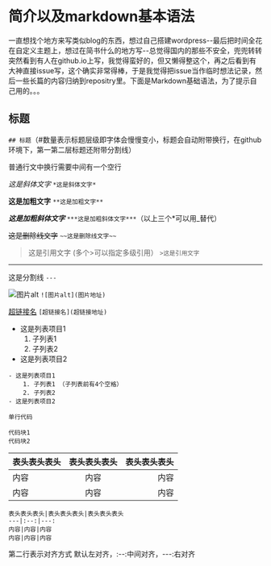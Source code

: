 # 简介以及markdown基本语法

一直想找个地方来写类似blog的东西，想过自己搭建wordpress--最后把时间全花在自定义主题上，想过在简书什么的地方写--总觉得国内的那些不安全，兜兜转转突然看到有人在github.io上写，我觉得蛮好的，但又懒得整这个，再之后看到有大神直接issue写，这个确实非常得棒，于是我觉得把issue当作临时想法记录，然后一些长篇的内容归纳到repositry里。下面是Markdown基础语法，为了提示自己用的。。。

## 标题
`## 标题`（#数量表示标题层级即字体会慢慢变小，标题会自动附带换行，在github环境下，第一第二层标题还附带分割线）

普通行文中换行需要中间有一个空行

*这是斜体文字* `*这是斜体文字*`

**这是加粗文字** `**这是加粗文字**`

***这是加粗斜体文字*** `***这是加粗斜体文字***`（以上三个*可以用_替代）

~~这是删除线文字~~ `~~这是删除线文字~~`

>这是引用文字	(多个>可以指定多级引用） `>这是引用文字`

---
这是分割线 `---`

![图片alt](图片地址) `![图片alt](图片地址)`

[超链接名](超链接地址) `[超链接名](超链接地址)`

- 这是列表项目1 
    1. 子列表1
    2. 子列表2
- 这是列表项目2

```
- 这是列表项目1 
    1. 子列表1 （子列表前有4个空格）
    2. 子列表2
- 这是列表项目2
```

`单行代码`

```
代码块1
代码块2
```

表头表头表头|表头表头表头|表头表头表头
---|:--:|---:
内容|内容|内容
内容|内容|内容

```
表头表头表头|表头表头表头|表头表头表头
---|:--:|---:
内容|内容|内容
内容|内容|内容
```
第二行表示对齐方式 默认左对齐，:--:中间对齐，---:右对齐
